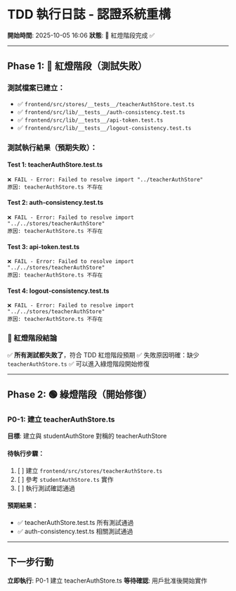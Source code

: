 # TDD 執行日誌 - 認證系統重構

**開始時間**: 2025-10-05 16:06
**狀態**: 🔴 紅燈階段完成 ✅

---

## Phase 1: 🔴 紅燈階段（測試失敗）

### 測試檔案已建立：
- ✅ `frontend/src/stores/__tests__/teacherAuthStore.test.ts`
- ✅ `frontend/src/lib/__tests__/auth-consistency.test.ts`
- ✅ `frontend/src/lib/__tests__/api-token.test.ts`
- ✅ `frontend/src/lib/__tests__/logout-consistency.test.ts`

### 測試執行結果（預期失敗）：

#### Test 1: teacherAuthStore.test.ts
```
❌ FAIL - Error: Failed to resolve import "../teacherAuthStore"
原因: teacherAuthStore.ts 不存在
```

#### Test 2: auth-consistency.test.ts
```
❌ FAIL - Error: Failed to resolve import "../../stores/teacherAuthStore"
原因: teacherAuthStore.ts 不存在
```

#### Test 3: api-token.test.ts
```
❌ FAIL - Error: Failed to resolve import "../../stores/teacherAuthStore"
原因: teacherAuthStore.ts 不存在
```

#### Test 4: logout-consistency.test.ts
```
❌ FAIL - Error: Failed to resolve import "../../stores/teacherAuthStore"
原因: teacherAuthStore.ts 不存在
```

### 🎯 紅燈階段結論
✅ **所有測試都失敗了**，符合 TDD 紅燈階段預期
✅ 失敗原因明確：缺少 `teacherAuthStore.ts`
✅ 可以進入綠燈階段開始修復

---

## Phase 2: 🟢 綠燈階段（開始修復）

### P0-1: 建立 teacherAuthStore.ts
**目標**: 建立與 studentAuthStore 對稱的 teacherAuthStore

#### 待執行步驟：
1. [ ] 建立 `frontend/src/stores/teacherAuthStore.ts`
2. [ ] 參考 `studentAuthStore.ts` 實作
3. [ ] 執行測試確認通過

#### 預期結果：
- ✅ teacherAuthStore.test.ts 所有測試通過
- ✅ auth-consistency.test.ts 相關測試通過

---

## 下一步行動

**立即執行**: P0-1 建立 teacherAuthStore.ts
**等待確認**: 用戶批准後開始實作

